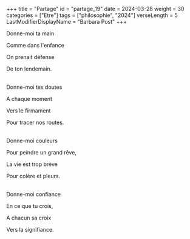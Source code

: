 +++
title = "Partage"
id = "partage_19"
date = 2024-03-28
weight = 30
categories = ["Etre"]
tags = ["philosophie", "2024"]
verseLength = 5
LastModifierDisplayName = "Barbara Post"
+++

Donne-moi ta main

Comme dans l'enfance

On prenait défense

De ton lendemain.

 \
Donne-moi tes doutes

A chaque moment

Vers le firmament

Pour tracer nos routes.

 \
Donne-moi couleurs

Pour peindre un grand rêve,

La vie est trop brève

Pour colère et pleurs.

 \
Donne-moi confiance

En ce que tu crois,

A chacun sa croix

Vers la signifiance.
